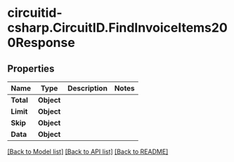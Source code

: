 
# circuitid-csharp.CircuitID.FindInvoiceItems200Response

## Properties

Name | Type | Description | Notes
------------ | ------------- | ------------- | -------------
**Total** | **Object** |  | 
**Limit** | **Object** |  | 
**Skip** | **Object** |  | 
**Data** | **Object** |  | 

[[Back to Model list]](../README.md#documentation-for-models)
[[Back to API list]](../README.md#documentation-for-api-endpoints)
[[Back to README]](../README.md)

